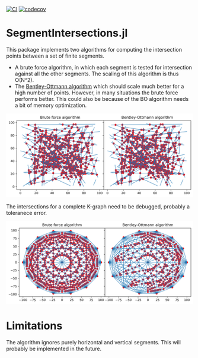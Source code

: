 [![CI](https://github.com/arnauqb/SegmentIntersections.jl/actions/workflows/blank.yml/badge.svg)](https://github.com/arnauqb/SegmentIntersections.jl/actions/workflows/blank.yml)
[![codecov](https://codecov.io/gh/arnauqb/SegmentIntersections.jl/branch/main/graph/badge.svg?token=8XT5Y1JCTY)](https://codecov.io/gh/arnauqb/SegmentIntersections.jl)

# SegmentIntersections.jl

This package implements two algorithms for computing the intersection points between a set of finite segments. 
   * A brute force algorithm, in which each segment is tested for intersection against all the other segments. The scaling of this algorithm is thus O(N^2). 
   * The [Bentley-Ottmann algorithm](https://en.wikipedia.org/wiki/Bentley%E2%80%93Ottmann_algorithm) which should scale much better for a high number of points. However, in many situations the brute force performs better. This could also be because of the BO algorithm needs a bit of memory optimization.

![image](images/random_lines.png)

The intersections for a complete K-graph need to be debugged, probably a toleranece error.

![image](images/complete_graph.png)

# Limitations

The algorithm ignores purely horizontal and vertical segments. This will probably be implemented in the future.
